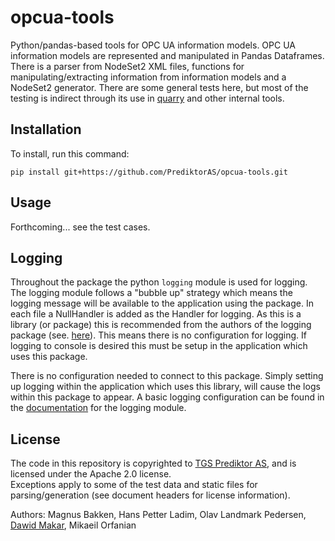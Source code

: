 # opcua-tools
Python/pandas-based tools for OPC UA information models.
OPC UA information models are represented and manipulated in Pandas Dataframes.
There is a parser from NodeSet2 XML files, functions for manipulating/extracting information from information models and a NodeSet2 generator.
There are some general tests here, but most of the testing is indirect through its use in [quarry](https://github.com/PrediktorAS/quarry) and other internal tools.
## Installation
To install, run this command:
```
pip install git+https://github.com/PrediktorAS/opcua-tools.git
```
## Usage
Forthcoming... see the test cases.

## Logging

Throughout the package the python `logging` module is used for logging. The
logging module follows a "bubble up" strategy which means the logging message
will be available to the application using the package. In each file a
NullHandler is added as the Handler for logging. As this is a library (or package)
this is recommended from the authors of the logging package (see. [here](https://docs.python.org/3/howto/logging.html#configuring-logging-for-a-library)). This means there is
no configuration for logging. If logging to console is desired this must be
setup in the application which uses this package.

There is no configuration needed to connect to this package. Simply setting up
logging within the application which uses this library, will cause the logs
within this package to appear. A basic logging configuration can be found in the
[documentation](https://docs.python.org/3/howto/logging.html) for the logging
module.



## License
The code in this repository is copyrighted to [TGS Prediktor AS](https://prediktor.com), and is licensed under the Apache 2.0 license. \
Exceptions apply to some of the test data and static files for parsing/generation (see document headers for license information).

Authors:
Magnus Bakken, Hans Petter Ladim, Olav Landmark Pedersen, [Dawid Makar](mailto:dawid.makar@tgs.com), Mikaeil Orfanian
